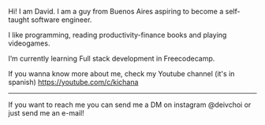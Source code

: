 Hi! I am David. I am a guy from Buenos Aires aspiring to become a self-taught software engineer.

I like programming, reading productivity-finance books and playing videogames.

I’m currently learning Full stack development in Freecodecamp.

If you wanna know more about me, check my Youtube channel (it's in spanish) 
https://youtube.com/c/kichana

<hr>

If you want to reach me you can send me a DM on instagram @deivchoi or just send me an e-mail!

<!---
choidavid4/choidavid4 is a ✨ special ✨ repository because its `README.md` (this file) appears on your GitHub profile.
You can click the Preview link to take a look at your changes.
--->
